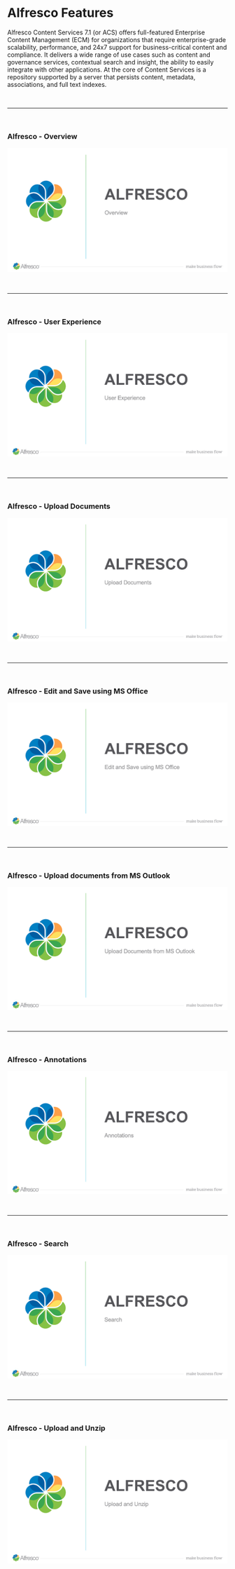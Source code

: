 # Alfresco Features

Alfresco Content Services 7.1 (or ACS) offers full-featured Enterprise Content Management (ECM) for organizations that require enterprise-grade scalability, performance, and 24x7 support for business-critical content and compliance. It delivers a wide range of use cases such as content and governance services, contextual search and insight, the ability to easily integrate with other applications. At the core of Content Services is a repository supported by a server that persists content, metadata, associations, and full text indexes.

   <br/><hr/><br/>

### Alfresco - Overview

   [![](https://github.com/sherrymax/acs-examples/blob/master/acs-feature-presentations/assets/images/1.png)](https://vimeo.com/manage/videos/680680317 "Overview")

   <br/><hr/><br/>

### Alfresco - User Experience

   [![](https://github.com/sherrymax/acs-examples/blob/master/acs-feature-presentations/assets/images/7.png)](https://vimeo.com/manage/videos/680679729 "User Experience")

   <br/><hr/><br/>

### Alfresco - Upload Documents

   [![](https://github.com/sherrymax/acs-examples/blob/master/acs-feature-presentations/assets/images/2.png)](https://vimeo.com/manage/videos/680679969 "Upload Documents")

   <br/><hr/><br/>

### Alfresco - Edit and Save using MS Office

   [![](https://github.com/sherrymax/acs-examples/blob/master/acs-feature-presentations/assets/images/3.png)](https://vimeo.com/manage/videos/680680102 "ABC")

   <br/><hr/><br/>

### Alfresco - Upload documents from MS Outlook

   [![](https://github.com/sherrymax/acs-examples/blob/master/acs-feature-presentations/assets/images/4.png)](https://vimeo.com/manage/videos/680679677 "ABC")

   <br/><hr/><br/>

### Alfresco - Annotations

   [![](https://github.com/sherrymax/acs-examples/blob/master/acs-feature-presentations/assets/images/5.png)](https://vimeo.com/manage/videos/680679303 "ABC")

   <br/><hr/><br/>

### Alfresco - Search

   [![](https://github.com/sherrymax/acs-examples/blob/master/acs-feature-presentations/assets/images/6.png)](https://vimeo.com/manage/videos/680679896 "ABC")

   <br/><hr/><br/>

### Alfresco - Upload and Unzip

   [![](https://github.com/sherrymax/acs-examples/blob/master/acs-feature-presentations/assets/images/8.png)](https://vimeo.com/manage/videos/680679640 "ABC")
